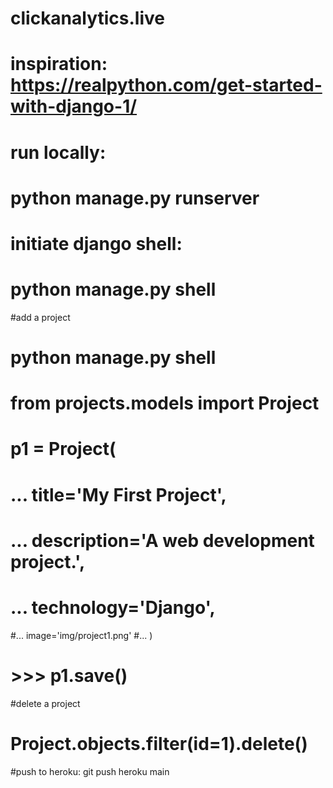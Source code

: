# clickanalytics.live
# inspiration: https://realpython.com/get-started-with-django-1/

# run locally:           
# python manage.py runserver


# initiate django shell:
# python manage.py shell


#add a project
# python manage.py shell
# from projects.models import Project
# p1 = Project(
# ...     title='My First Project',
# ...     description='A web development project.',
# ...     technology='Django',
#...     image='img/project1.png'
#... )
# >>> p1.save()

#delete a project
# Project.objects.filter(id=1).delete()


#push to heroku: git push heroku main
